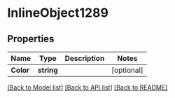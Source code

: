# InlineObject1289

## Properties

Name | Type | Description | Notes
------------ | ------------- | ------------- | -------------
**Color** | **string** |  | [optional] 

[[Back to Model list]](../README.md#documentation-for-models) [[Back to API list]](../README.md#documentation-for-api-endpoints) [[Back to README]](../README.md)


